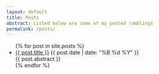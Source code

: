 ```yaml
---
layout: default
title: Posts
abstract: Listed below are some of my posted ramblings
permalink: /posts/
---
```


<ul>
  {% for post in site.posts %}
    <li>
      <a href="{{ post.url }}">{{ post.title }}</a> {{ post.date | date: 
      "%B %d %Y" }}</br>
      {{ post.abstract }}
    </li>
  {% endfor %}
</ul>